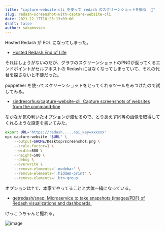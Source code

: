 ```yaml
---
title: "capture-website-cli を使って redash のスクリーンショットを撮る  📸"
slug: redash-screenshot-with-capture-website-cli
date: 2021-12-17T18:25:13+09:00
draft: false
author: sakamossan
---
```


Hosted Redash が EOL になってしまった。

- [Hosted Redash End of Life](https://redash.io/help/faq/eol)

それはしょうがないのだが、グラフのスクリーンショットのPNGが返ってくるエンドポイントがセルフホストの Redash にはなくなってしまっていて、それの代替を探さないと不便だった。

puppeteer を使ってスクリーンショットをとってくれるツールをみつけたので試してみる。

- [sindresorhus/capture-website-cli: Capture screenshots of websites from the command-line](https://github.com/sindresorhus/capture-website-cli)

なかなか気の利いたオプションが渡せるので、とりあえず同等の画像を取得してくれるような設定を書いてみた。

```bash
export URL='https://redash.....api_key=xxxxxx'
npx capture-website "$URL" \
    --output=$HOME/Desktop/screenshot.png \
    --scale-factor=1 \
    --width=800 \
    --height=500 \
    --debug \
    --overwrite \
    --remove-elements='.modebar' \
    --remove-elements='.hidden-print' \
    --remove-elements='.btn-group'
```

オプションは↑で、本家でやってることと大体一緒になっている。

- [getredash/snap: Microservice to take snapshots (images/PDF) of Redash visualizations and dashboards.](https://github.com/getredash/snap/blob/master/snap-reference/src/hide-elements.js)

けっこうちゃんと撮れる。

![image](https://user-images.githubusercontent.com/5309672/146524725-067e1c24-1e33-47a6-bff0-8a8f52a9bbee.png)
